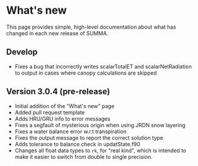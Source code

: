 # What's new

This page provides simple, high-level documentation about what has changed in each new release of SUMMA.

## Develop
- Fixes a bug that incorrectly writes scalarTotalET and scalarNetRadiation to output in cases where canopy calculations are skipped

## Version 3.0.4 (pre-release)

- Initial addition of the "What's new" page
- Added pull request template
- Adds HRU/GRU info to error messages
- Fixes a segfault of mysterious origin when using JRDN snow layering
- Fixes a water balance error w.r.t transpiration
- Fixes the output message to report the correct solution type
- Adds tolerance to balance check in updatState.f90
- Changes all float data types to `rk`, for "real kind", which is intended to
  make it easier to switch from double to single precision.

